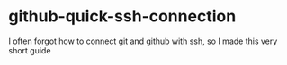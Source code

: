 # github-quick-ssh-connection
I often forgot how to connect git and github with ssh, so I made this very short guide
